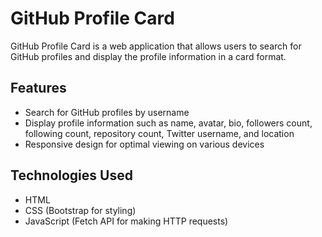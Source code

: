 # GitHub Profile Card

GitHub Profile Card is a web application that allows users to search for GitHub profiles and display the profile information in a card format.

## Features

- Search for GitHub profiles by username
- Display profile information such as name, avatar, bio, followers count, following count, repository count, Twitter username, and location
- Responsive design for optimal viewing on various devices

## Technologies Used

- HTML
- CSS (Bootstrap for styling)
- JavaScript (Fetch API for making HTTP requests)
